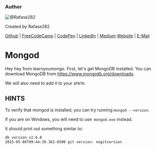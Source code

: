 ### Author

![@Rafase282](https://avatars0.githubusercontent.com/Rafase282?&s=128)

Created by Rafase282

[Github](https://github.com/Rafase282) | [FreeCodeCamp](http://www.freecodecamp.com/rafase282) | [CodePen](http://codepen.io/Rafase282/) | [LinkedIn](https://www.linkedin.com/in/rafase282) | [Medium](https://medium.com/@Rafase282) [Website](https://rafase282.github.io/) | [E-Mail](mailto:rafase282@gmail.com)

# Mongod

Hey hey from learnyoumongo. First, let's get MongoDB installed. You can download MongoDB from <https://www.mongodb.org/downloads>.

We will also need to add it to your `$PATH`.

## HINTS

To verify that mongod is installed, you can try running `mongod --version`.

If you are on Windows, you will need to use` mongod.exe` instead.

It should print out something similar to:

```bash
db version v2.6.8
2015-05-06T09:44:39.362-0500 git version: nogitversion
```
